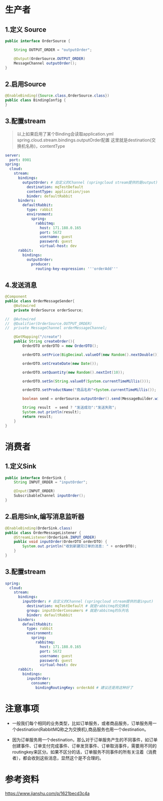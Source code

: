 # 生产者
## 1.定义 Source
```java
public interface OrderSource {

    String OUTPUT_ORDER = "outputOrder";

    @Output(OrderSource.OUTPUT_ORDER)
    MessageChannel outputOrder();
}
```

## 2.启用Source
```java
@EnableBinding({Source.class,OrderSource.class})
public class BindingConfig {
}
```

## 3.配置stream
> 以上如果启用了某个Binding会读取application.yml spring.cloud.stream.bindings.outputOrder配置
这里就是destination(交换机名称)，contentType
```yaml
server:
  port: 8901
spring:
  cloud:
    stream:
      bindings:
        outputOrder: # 自定义的Channel (springcloud stream提供的是output)
          destination: mqTestDefault
          contentType: application/json
          binder: defaultRabbit
      binders:
        defaultRabbit:
          type: rabbit
          environment:
            spring:
              rabbitmq:
                host: 171.188.0.165
                port: 5672
                username: guest
                password: guest
                virtual-host: dev
      rabbit:
        bindings:
          outputOrder:
            producer:
              routing-key-expression: '''orderAdd'''
```

## 4.发送消息
```java
@Component
public class OrderMessageSender{
    @Autowired
    private OrderSource orderSource;

//  @Autowired
//  @Qualifier(OrderSource.OUTPUT_ORDER)
//  private MessageChannel orderMessageChannel;

    @GetMapping("/create")
    public String createOrder(){
        OrderDTO orderDTO = new OrderDTO();

        orderDTO.setPrice(BigDecimal.valueOf(new Random().nextDouble()));

        orderDTO.setCreateDate(new Date());

        orderDTO.setQuantity(new Random().nextInt(10));

        orderDTO.setSn(String.valueOf(System.currentTimeMillis()));

        orderDTO.setProductName("商品名称"+System.currentTimeMillis());

        boolean send = orderSource.outputOrder().send(MessageBuilder.withPayload(orderDTO).build());

        String result  = send ? "发送成功":"发送失败";
        System.out.println(result);
        return result;
    }
}    
```

# 消费者

## 1.定义Sink
```java
public interface OrderSink {
    String INPUT_ORDER = "inputOrder";

    @Input(INPUT_ORDER)
    SubscribableChannel inputOrder();
}
```

## 2.启用Sink,编写消息监听器
```java
@EnableBinding(OrderSink.class)
public class OrderMessageListener {
	@StreamListener(OrderSink.INPUT_ORDER)
	public void inputOrder(OrderDTO orderDTO) {
		System.out.println("收到新建完订单的消息: " + orderDTO);
	}
}
```
## 3.配置stream

```yaml
spring:
  cloud:
    stream:
      bindings:
        inputOrder: # 自定义的Channel (springcloud stream提供的是input)
          destination: mqTestDefault # 就是rabbitmq的交换机
          group: inputOrderConsumers # 就是rabbitmq的队列名
          binder: defaultRabbit
      binders:
        defaultRabbit:
          type: rabbit
          environment:
            spring:
              rabbitmq:
                host: 171.188.0.165
                port: 5672
                username: guest
                password: guest
                virtual-host: dev
      rabbit:
        bindings:
          inputOrder:
            consumer:
              bindingRoutingKey: orderAdd # 建议还是用这种好了
```

# 注意事项

* 一般我们每个相同的业务类型，比如订单服务，或者商品服务，订单服务用一个destination(RabbitMQ称之为交换机),商品服务也用一个destination。

* 因为订单服务用一个destination，那么对于订单服务产生的不同事件，如订单创建事件、订单支付完成事件、订单发货事件、订单取消事件，需要用不同的routingkey来区分。如果不区分的话，订单服务不同事件的所有关注着（消费者），都会收到这些消息，显然这个是不合理的。



# 参考资料
https://www.jianshu.com/p/1621becd3c4a
